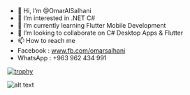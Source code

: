 - 👋 Hi, I’m @OmarAlSalhani
- 👀 I’m interested in .NET C#
- 🌱 I’m currently learning Flutter Mobile Development
- 💞️ I’m looking to collaborate on C# Desktop Apps & Flutter
- 📫 How to reach me 
- Facebook : www.fb.com/omarsalhani
- WhatsApp : +963 962 434 991

[![trophy](https://github-profile-trophy.vercel.app/?username=OmarAlSalhani)](https://github.com/ryo-ma/github-profile-trophy)

![alt text](https://wakatime.com/badge/user/309e45a3-cb66-4a4b-bcde-160e5c543560.svg)
<!---
OmarAlSalhani/OmarAlSalhani is a ✨ special ✨ repository because its `README.md` (this file) appears on your GitHub profile.
You can click the Preview link to take a look at your changes.
--->

